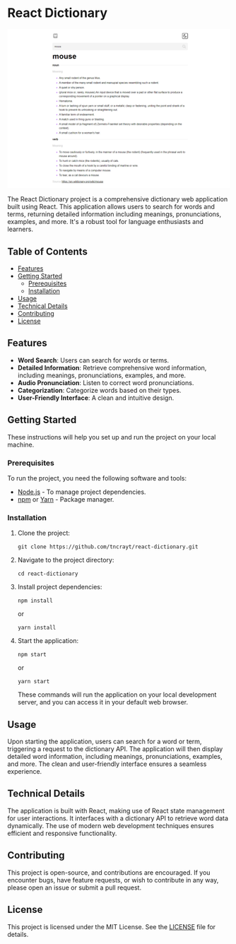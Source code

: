 # React Dictionary

![App Screenshot](public/screenshot.png)

The React Dictionary project is a comprehensive dictionary web application built using React. This application allows users to search for words and terms, returning detailed information including meanings, pronunciations, examples, and more. It's a robust tool for language enthusiasts and learners.

## Table of Contents
- [Features](#features)
- [Getting Started](#getting-started)
  - [Prerequisites](#prerequisites)
  - [Installation](#installation)
- [Usage](#usage)
- [Technical Details](#technical-details)
- [Contributing](#contributing)
- [License](#license)

## Features

- **Word Search**: Users can search for words or terms.
- **Detailed Information**: Retrieve comprehensive word information, including meanings, pronunciations, examples, and more.
- **Audio Pronunciation**: Listen to correct word pronunciations.
- **Categorization**: Categorize words based on their types.
- **User-Friendly Interface**: A clean and intuitive design.

## Getting Started

These instructions will help you set up and run the project on your local machine.

### Prerequisites

To run the project, you need the following software and tools:

- [Node.js](https://nodejs.org/) - To manage project dependencies.
- [npm](https://www.npmjs.com/) or [Yarn](https://yarnpkg.com/) - Package manager.

### Installation

1. Clone the project:

   ```shell
   git clone https://github.com/tncrayt/react-dictionary.git
   ```

2. Navigate to the project directory:

   ```shell
   cd react-dictionary
   ```

3. Install project dependencies:

   ```shell
   npm install
   ```

   or

   ```shell
   yarn install
   ```

4. Start the application:

   ```shell
   npm start
   ```

   or

   ```shell
   yarn start
   ```

   These commands will run the application on your local development server, and you can access it in your default web browser.

## Usage

Upon starting the application, users can search for a word or term, triggering a request to the dictionary API. The application will then display detailed word information, including meanings, pronunciations, examples, and more. The clean and user-friendly interface ensures a seamless experience.

## Technical Details

The application is built with React, making use of React state management for user interactions. It interfaces with a dictionary API to retrieve word data dynamically. The use of modern web development techniques ensures efficient and responsive functionality.

## Contributing

This project is open-source, and contributions are encouraged. If you encounter bugs, have feature requests, or wish to contribute in any way, please open an issue or submit a pull request.

## License

This project is licensed under the MIT License. See the [LICENSE](LICENSE) file for details.
